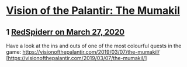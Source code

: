 # [Vision of the Palantir: The Mumakil](https://community.fantasyflightgames.com/topic/307234-vision-of-the-palantir-the-mumakil/)

## 1 [RedSpiderr on March 27, 2020](https://community.fantasyflightgames.com/topic/307234-vision-of-the-palantir-the-mumakil/?do=findComment&comment=3920254)

Have a look at the ins and outs of one of the most colourful quests in the game: https://visionofthepalantir.com/2019/03/07/the-mumakil/ [https://visionofthepalantir.com/2019/03/07/the-mumakil/]

